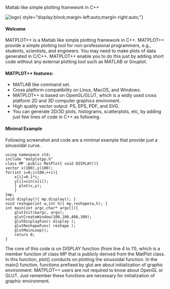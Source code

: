 
Matlab like simple plotting framework in C++

![logo](https://github.com/yuichikatori/matplotpp/wiki/images/logo.png){ style="display:block;margin-left:auto;margin-right:auto;"}

#### Welcome

MATPLOT++ is a Matlab like simple plotting framework in C++. 
MATPLOT++ provide a simple plotting tool for non-professional programmers, 
e.g., students, scientists, and engineers. 
You may need to make plots of data generated in C/C++. 
MATPLOT++ enable you to do this just by adding short code without any external plotting tool such as MATLAB or Gnuplot.

#### MATPLOT++ features:

* MATLAB like command set.
* Cross platform compatibility on Linux, MacOS, and Windows. 
* MATPLOT++ is based on OpenGL/GLUT, which is a widly used cross platform 2D and 3D computer graphics enviroment.
* High quality vector output: PS, EPS, PDF, and SVG.
* You can generate 2D/3D plots, histograms, scatterplots, etc, by adding just few lines of code in C++ as following.



#### Minimal Example

Following screenshot and code are a minimal example that provide just a sinusoidal curve.

```
using namespace std;
include "matplotpp.h"
class MP :public MatPlot{ void DISPLAY(){ 
vector x(100),y(100); 
for(int i=0;i<100;++i){ 
	x[i]=0.1*i; 
	y[i]=sin(x[i]); 
	} plot(x,y); 
	} 
}mp; 
void display(){ mp.display(); } 
void reshape(int w,int h){ mp.reshape(w,h); } 
int main(int argc,char* argv[]){ 
    glutInit(&argc, argv); 
    glutCreateWindow(100,100,400,300); 
    glutDisplayFunc( display ); 
    glutReshapeFunc( reshape ); 
    glutMainLoop(); 
    return 0; 
} 
```

The core of this code is on DISPLAY function (from line 4 to 11), which is a member function of class MP that is publicly derived from the MatPlot class. In this function, plot() conducts on plotting the sinusoidal function. In the main() function, functions prefixed by glut are about initialization of graphic environment. MATPLOT++ users are not required to know about OpenGL or GLUT. Just remember these functions are necessary for initialization of graphic environment.
